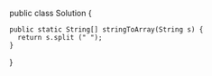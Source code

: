 public class Solution {

    public static String[] stringToArray(String s) {
      return s.split (" "); 
    }
}
